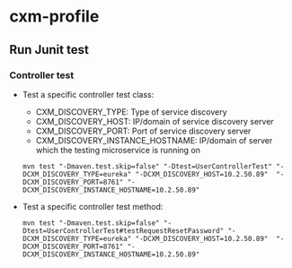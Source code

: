 # cxm-profile

## Run Junit test

### Controller test

- Test a specific controller test class:

    - CXM_DISCOVERY_TYPE: Type of service discovery
    - CXM_DISCOVERY_HOST: IP/domain of service discovery server
    - CXM_DISCOVERY_PORT: Port of service discovery server
    - CXM_DISCOVERY_INSTANCE_HOSTNAME: IP/domain of server which the testing microservice is running
      on

    ```
    mvn test "-Dmaven.test.skip=false" "-Dtest=UserControllerTest" "-DCXM_DISCOVERY_TYPE=eureka" "-DCXM_DISCOVERY_HOST=10.2.50.89"  "-DCXM_DISCOVERY_PORT=8761" "-DCXM_DISCOVERY_INSTANCE_HOSTNAME=10.2.50.89"
    ```

- Test a specific controller test method:

    ```
    mvn test "-Dmaven.test.skip=false" "-Dtest=UserControllerTest#testRequestResetPassword" "-DCXM_DISCOVERY_TYPE=eureka" "-DCXM_DISCOVERY_HOST=10.2.50.89"  "-DCXM_DISCOVERY_PORT=8761" "-DCXM_DISCOVERY_INSTANCE_HOSTNAME=10.2.50.89"
    ```


